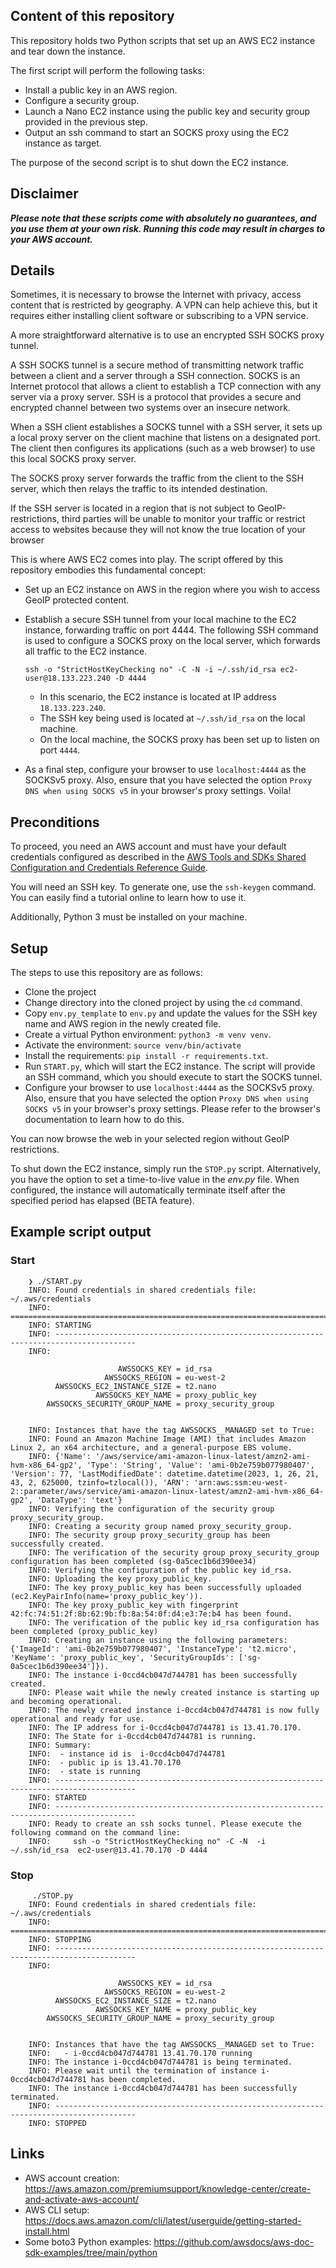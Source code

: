 ## Content of this repository

This repository holds two Python scripts that set up an AWS EC2 instance and tear down the instance.

The first script will perform the following tasks:

* Install a public key in an AWS region.
* Configure a security group.
* Launch a Nano EC2 instance using the public key and security group provided in the previous step.
* Output an ssh command to start an SOCKS proxy using the EC2 instance as target.

The purpose of the second script is to shut down the EC2 instance.

## Disclaimer

***Please note that these scripts come with absolutely no guarantees, and you use them at your own risk. Running this
code may result in charges to your AWS account.***

## Details

Sometimes, it is necessary to browse the Internet with privacy,
access content that is restricted by geography.
A VPN can help achieve this, but it requires either installing client software or subscribing
to a VPN service.

A more straightforward alternative is to use an encrypted SSH SOCKS
proxy tunnel.

A SSH SOCKS tunnel is a secure method of transmitting network traffic between a client and a server
through a SSH connection. SOCKS is an Internet protocol that allows a client to establish a TCP
connection with any server via a proxy server. SSH is a protocol that provides a secure and encrypted
channel between two systems over an insecure network.

When a SSH client establishes a SOCKS tunnel with a SSH server, it sets up a local proxy server on the client machine
that listens on a designated port. The client then configures its applications (such as a web browser) to use this local
SOCKS proxy server.

The SOCKS proxy server forwards the traffic from the client to the SSH server, which then relays the traffic to its
intended destination.

If the SSH server is located in a region that is not subject to GeoIP-restrictions, third parties will be unable to
monitor your traffic or restrict access to websites because they will not know the true location of your browser

This is where AWS EC2 comes into play. The script offered by this repository embodies this fundamental concept:

* Set up an EC2 instance on AWS in the region where you wish to access GeoIP protected content.
* Establish a secure SSH tunnel from your local machine to the EC2 instance, forwarding traffic on port 4444. The
  following SSH command is used to configure a SOCKS proxy on the local server, which forwards all traffic to the EC2
  instance.

      ssh -o "StrictHostKeyChecking no" -C -N -i ~/.ssh/id_rsa ec2-user@18.133.223.240 -D 4444 

    * In this scenario, the EC2 instance is located at IP address `18.133.223.240`.
    * The SSH key being used is located at `~/.ssh/id_rsa` on the local machine.
    * On the local machine, the SOCKS proxy has been set up to listen on port `4444`.
* As a final step, configure your browser to use `localhost:4444` as the SOCKSv5 proxy. Also, ensure that you have selected the option `Proxy DNS when using SOCKS v5` in your browser's proxy settings. Voila!


## Preconditions

To proceed, you need an AWS account and must have your default credentials configured as described in
the [AWS Tools and SDKs Shared Configuration and
Credentials Reference Guide](https://docs.aws.amazon.com/credref/latest/refdocs/creds-config-files.html).

You will need an SSH key. To generate one, use the `ssh-keygen` command. You can easily find a tutorial online to learn
how to use it.

Additionally, Python 3 must be installed on your machine.

## Setup

The steps to use this repository are as follows:

* Clone the project
* Change directory into the cloned project by using the `cd` command.
* Copy `env.py_template` to `env.py` and update the values for the SSH key name and AWS region in the newly created
  file.
* Create a virtual Python environment: `python3 -m venv venv`.
* Activate the environment: `source venv/bin/activate`
* Install the requirements: `pip install -r requirements.txt`.
* Run `START.py`, which will start the EC2 instance. The script will provide an SSH command, which you should execute to
  start the SOCKS tunnel.
* Configure your browser to use `localhost:4444` as the SOCKSv5 proxy. Also, ensure that you have selected the option `Proxy DNS when using SOCKS v5` in your browser's proxy settings. Please refer to the browser's documentation to learn how to do this.

You can now browse the web in your selected region without GeoIP restrictions.

To shut down the EC2 instance, simply run the `STOP.py` script. Alternatively, you have the option to set a time-to-live value in the _env.py_ file. When configured, the instance will automatically terminate itself after the specified period has elapsed (BETA feature).

## Example script output

### Start

        ❯ ./START.py
        INFO: Found credentials in shared credentials file: ~/.aws/credentials
        INFO: ========================================================================================
        INFO: STARTING
        INFO: ----------------------------------------------------------------------------------------
        INFO:
        
                            AWSSOCKS_KEY = id_rsa
                         AWSSOCKS_REGION = eu-west-2
              AWSSOCKS_EC2_INSTANCE_SIZE = t2.nano
                       AWSSOCKS_KEY_NAME = proxy_public_key
            AWSSOCKS_SECURITY_GROUP_NAME = proxy_security_group
        
        
        INFO: Instances that have the tag AWSSOCKS__MANAGED set to True:
        INFO: Found an Amazon Machine Image (AMI) that includes Amazon Linux 2, an x64 architecture, and a general-purpose EBS volume.
        INFO: {'Name': '/aws/service/ami-amazon-linux-latest/amzn2-ami-hvm-x86_64-gp2', 'Type': 'String', 'Value': 'ami-0b2e759b077980407', 'Version': 77, 'LastModifiedDate': datetime.datetime(2023, 1, 26, 21, 43, 2, 625000, tzinfo=tzlocal()), 'ARN': 'arn:aws:ssm:eu-west-2::parameter/aws/service/ami-amazon-linux-latest/amzn2-ami-hvm-x86_64-gp2', 'DataType': 'text'}
        INFO: Verifying the configuration of the security group proxy_security_group.
        INFO: Creating a security group named proxy_security_group.
        INFO: The security group proxy_security_group has been successfully created.
        INFO: The verification of the security group proxy_security_group configuration has been completed (sg-0a5cec1b6d390ee34)
        INFO: Verifying the configuration of the public key id_rsa.
        INFO: Uploading the key proxy_public_key.
        INFO: The key proxy_public_key has been successfully uploaded (ec2.KeyPairInfo(name='proxy_public_key')).
        INFO: The key proxy_public_key with fingerprint 42:fc:74:51:2f:8b:62:9b:fb:8a:54:0f:d4:e3:7e:b4 has been found.
        INFO: The verification of the public key id_rsa configuration has been completed (proxy_public_key)
        INFO: Creating an instance using the following parameters: {'ImageId': 'ami-0b2e759b077980407', 'InstanceType': 't2.micro', 'KeyName': 'proxy_public_key', 'SecurityGroupIds': ['sg-0a5cec1b6d390ee34']}).
        INFO: The instance i-0ccd4cb047d744781 has been successfully created.
        INFO: Please wait while the newly created instance is starting up and becoming operational.
        INFO: The newly created instance i-0ccd4cb047d744781 is now fully operational and ready for use.
        INFO: The IP address for i-0ccd4cb047d744781 is 13.41.70.170.
        INFO: The State for i-0ccd4cb047d744781 is running.
        INFO: Summary:
        INFO:  - instance id is  i-0ccd4cb047d744781
        INFO:  - public ip is 13.41.70.170
        INFO:  - state is running
        INFO: ----------------------------------------------------------------------------------------
        INFO: STARTED
        INFO: ----------------------------------------------------------------------------------------
        INFO: Ready to create an ssh socks tunnel. Please execute the following command on the command line:
        INFO:     ssh -o "StrictHostKeyChecking no" -C -N  -i ~/.ssh/id_rsa  ec2-user@13.41.70.170 -D 4444

### Stop

         ./STOP.py 
        INFO: Found credentials in shared credentials file: ~/.aws/credentials
        INFO: ========================================================================================
        INFO: STOPPING
        INFO: ----------------------------------------------------------------------------------------
        INFO:
        
                            AWSSOCKS_KEY = id_rsa
                         AWSSOCKS_REGION = eu-west-2
              AWSSOCKS_EC2_INSTANCE_SIZE = t2.nano
                       AWSSOCKS_KEY_NAME = proxy_public_key
            AWSSOCKS_SECURITY_GROUP_NAME = proxy_security_group
        
        
        INFO: Instances that have the tag AWSSOCKS__MANAGED set to True:
        INFO:   - i-0ccd4cb047d744781 13.41.70.170 running
        INFO: The instance i-0ccd4cb047d744781 is being terminated.
        INFO: Please wait until the termination of instance i-0ccd4cb047d744781 has been completed.
        INFO: The instance i-0ccd4cb047d744781 has been successfully terminated.
        INFO: ----------------------------------------------------------------------------------------
        INFO: STOPPED

## Links

* AWS account creation: https://aws.amazon.com/premiumsupport/knowledge-center/create-and-activate-aws-account/
* AWS CLI setup: https://docs.aws.amazon.com/cli/latest/userguide/getting-started-install.html
* Some boto3 Python examples: https://github.com/awsdocs/aws-doc-sdk-examples/tree/main/python
